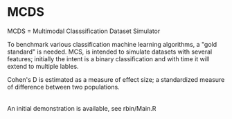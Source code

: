 # MCDS
MCDS = Multimodal Classsification Dataset Simulator


To benchmark various classification machine learning algorithms, a "gold standard" is needed. MCS, is intended to simulate datasets with several features; initially the intent is a binary classification and with time it will extend to multiple lables.

Cohen's D is estimated as a measure of effect size; a standardized measure of difference between two populations.

####
######
######
####
An initial demonstration is available, see rbin/Main.R



